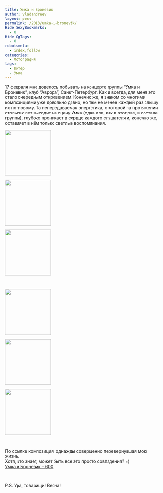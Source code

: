 ```yaml
---
title: Умка и Броневик
author: vladandreev
layout: post
permalink: /2013/umka-i-bronevik/
Hide SexyBookmarks:
  - 0
Hide OgTags:
  - 0
robotsmeta:
  - index,follow
categories:
  - Фотография
tags:
  - Питер
  - Умка
---
```

17 февраля мне довелось побывать на концерте группы &#8220;Умка и Броневик&#8221;, клуб &#8220;Аврора&#8221;, Санкт-Петербург. Как и всегда, для меня это стало очередным откровением. Конечно же, я знаком со многими композициями уже довольно давно, но тем не менее каждый раз слышу их по-новому. Та непередаваемая энергетика, с которой на протяжении стольких лет выходит на сцену Умка (одна или, как в этот раз, в составе группы), глубоко проникает в сердце каждого слушателя и, конечно же, оставляет в нём только светлые воспоминания.

<div id='gallery-15' class='gallery galleryid-611 gallery-columns-3 gallery-size-thumbnail'>
  <dl class='gallery-item'>
    <dt class='gallery-icon portrait'>
      <a href='http://re-coders.com/blog/2013/umka-i-bronevik/2013-02-bronevik-spb-avrora/'><img width="150" height="150" src="http://re-coders.com/blog/wp-content/uploads/2013/03/2013.02-Bronevik-SPb-Avrora-150x150.jpg" class="attachment-thumbnail" alt="" /></a>
    </dt>
  </dl>
  
  <dl class='gallery-item'>
    <dt class='gallery-icon portrait'>
      <a href='http://re-coders.com/blog/2013/umka-i-bronevik/olympus-digital-camera-39/'><img width="150" height="150" src="http://re-coders.com/blog/wp-content/uploads/2013/03/P2170771-1-150x150.jpg" class="attachment-thumbnail" alt="" /></a>
    </dt>
  </dl>
  
  <dl class='gallery-item'>
    <dt class='gallery-icon portrait'>
      <a href='http://re-coders.com/blog/2013/umka-i-bronevik/olympus-digital-camera-38/'><img width="150" height="150" src="http://re-coders.com/blog/wp-content/uploads/2013/03/P2170753-4-150x150.jpg" class="attachment-thumbnail" alt="" /></a>
    </dt>
  </dl>
  
  <br style="clear: both" />
  
  <dl class='gallery-item'>
    <dt class='gallery-icon portrait'>
      <a href='http://re-coders.com/blog/2013/umka-i-bronevik/olympus-digital-camera-40/'><img width="150" height="150" src="http://re-coders.com/blog/wp-content/uploads/2013/03/P2170859-1-150x150.jpg" class="attachment-thumbnail" alt="" /></a>
    </dt>
  </dl>
  
  <dl class='gallery-item'>
    <dt class='gallery-icon landscape'>
      <a href='http://re-coders.com/blog/2013/umka-i-bronevik/olympus-digital-camera-42/'><img width="150" height="150" src="http://re-coders.com/blog/wp-content/uploads/2013/03/2013.02.17-Piter-Avrora-150x150.jpg" class="attachment-thumbnail" alt="" /></a>
    </dt>
  </dl>
  
  <dl class='gallery-item'>
    <dt class='gallery-icon portrait'>
      <a href='http://re-coders.com/blog/2013/umka-i-bronevik/olympus-digital-camera-41/'><img width="150" height="150" src="http://re-coders.com/blog/wp-content/uploads/2013/03/P2170862-1-150x150.jpg" class="attachment-thumbnail" alt="" /></a>
    </dt>
  </dl>
  
  <br style="clear: both" />
</div>

По ссылке композиция, однажды совершенно перевернувшая мою жизнь.  
Хотя, кто знает, может быть все это просто совпадения? =)  
<a href="http://muzebra.com/l/1tjraueii97/umka_i_bronevik_-_600" target="_blank">Умка и Броневик &#8211; 600</a>

&nbsp;

P.S. Ура, товарищи! Весна!